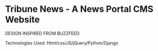 <h1>Tribune News - A News Portal CMS Website</h1>

DESIGN INSPIRED FROM BUZZFEED

Technologies Used: Html/css/JS/jQuery/Python/Django
